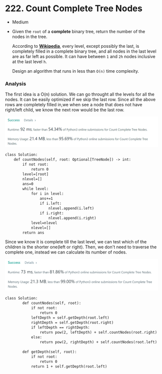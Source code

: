 # 222. Count Complete Tree Nodes

* Medium
*   Given the `root` of a **complete** binary tree, return the number of the nodes in the tree.

    According to [**Wikipedia**](http://en.wikipedia.org/wiki/Binary\_tree#Types\_of\_binary\_trees), every level, except possibly the last, is completely filled in a complete binary tree, and all nodes in the last level are as far left as possible. It can have between `1` and `2h` nodes inclusive at the last level `h`.

    Design an algorithm that runs in less than `O(n)` time complexity.

### Analysis&#x20;

The first idea is a O(n) solution. We can go throught all the levels for all the nodes. It can be easily optimized if we skip the last row. Since all the above rows are completely filled in,we when see a node that does not have right/left child, we know the next row would be the last row.&#x20;

&#x20;

![](<../.gitbook/assets/image (20) (1) (1) (1) (1).png>)

```
class Solution:
    def countNodes(self, root: Optional[TreeNode]) -> int:
        if not root:
            return 0
        level=[root]
        nlevel=[]
        ans=0
        while level:
            for i in level:
                ans+=1
                if i.left:
                    nlevel.append(i.left)
                if i.right:
                    nlevel.append(i.right)
            level=nlevel
            nlevel=[]
        return ans
```

Since we know it is complete till the last level, we can test which of the children is the shorter one(left or right). Then, we don't need to traverse the complete one, instead we can calculate its number of nodes.&#x20;

![](<../.gitbook/assets/image (19) (1) (1) (1) (1) (1).png>)

```
class Solution:
        def countNodes(self, root):
            if not root:
                return 0
            leftDepth = self.getDepth(root.left)
            rightDepth = self.getDepth(root.right)
            if leftDepth == rightDepth:
                return pow(2, leftDepth) + self.countNodes(root.right)
            else:
                return pow(2, rightDepth) + self.countNodes(root.left)
    
        def getDepth(self, root):
            if not root:
                return 0
            return 1 + self.getDepth(root.left)
```
